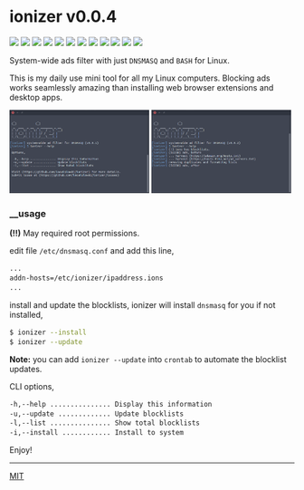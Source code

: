 # ionizer v0.0.4

<p align="left">
  <img src="https://badgen.net/github/release/loouislow81/ionizer">
  <img src="https://badgen.net/github/releases/loouislow81/ionizer">
  <img src="https://badgen.net/github/assets-dl/loouislow81/ionizer">
  <img src="https://badgen.net/github/branches/loouislow81/ionizer">
  <img src="https://badgen.net/github/forks/loouislow81/ionizer">
  <img src="https://badgen.net/github/stars/loouislow81/ionizer">
  <img src="https://badgen.net/github/watchers/loouislow81/ionizer">
  <img src="https://badgen.net/github/tag/loouislow81/ionizer">
  <img src="https://badgen.net/github/commits/loouislow81/ionizer">
  <img src="https://badgen.net/github/last-commit/loouislow81/ionizer">
  <img src="https://badgen.net/github/contributors/loouislow81/ionizer">
  <img src="https://badgen.net/github/license/loouislow81/ionizer">
</p>

System-wide ads filter with just `DNSMASQ` and `BASH` for Linux.

This is my daily use mini tool for all my Linux computers. Blocking ads works seamlessly amazing than installing web browser extensions and desktop apps.

<p align="left">
  <img src="assets/screenshot_01.png" width="49%" height="auto">
  <img src="assets/screenshot_02.png" width="49%" height="auto">
</p>


### __usage

**(!!)** May required root permissions.

edit file `/etc/dnsmasq.conf` and add this line,

```bash
...
addn-hosts=/etc/ionizer/ipaddress.ions
...
```

install and update the blocklists, ionizer will install `dnsmasq` for you if not installed,

```bash
$ ionizer --install
$ ionizer --update
```

**Note:** you can add `ionizer --update` into `crontab` to automate the blocklist updates.

CLI options,

```bash
-h,--help ............... Display this information
-u,--update ............. Update blocklists
-l,--list ............... Show total blocklists
-i,--install ............ Install to system
```

Enjoy!

---

[MIT](https://github.com/loouislow81/ionizer/blob/master/LICENSE)
